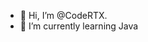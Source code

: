 - 👋 Hi, I’m @CodeRTX.
- 🌱 I’m currently learning Java

<!---
CodeRTX/CodeRTX is a ✨ special ✨ repository because its `README.md` (this file) appears on your GitHub profile.
You can click the Preview link to take a look at your changes.
--->
